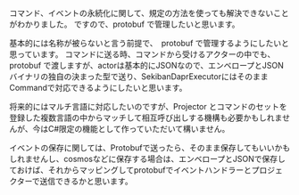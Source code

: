 コマンド、イベントの永続化に関して、規定の方法を使っても解決できないことがわかりました。
ですので、protobuf で管理したいと思います。

基本的には名称が被らないと言う前提で、　protobuf で管理するようにしたいと思っています。
コマンドに送る時、コマンドから受けるアクターの中でも、protobuf で渡しますが、actorは基本的にJSONなので、エンベロープとJSONバイナリの独自の決まった型で送り、SekibanDaprExecutorにはそのままCommandで対応できるようにしたいと思います。

将来的にはマルチ言語に対応したいのですが、Projector とコマンドのセットを登録した複数言語の中からマッチして相互呼び出しする機構も必要かもしれませんが、今はC#限定の機能として作っていただいて構いません。

イベントの保存に関しては、Protobufで送ったら、そのまま保存してもいいかもしれませんし、cosmosなどに保存する場合は、エンベロープとJSONで保存しておけば、それからマッピングしてprotobufでイベントハンドラーとプロジェクターで送信できるかと思います。

